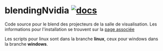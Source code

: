 # blendingNvidia [![docs](https://img.shields.io/badge/doc-ISCDdocs.github.io-brightgreen.svg)](https://iscddocs.github.io/docs/visu/blendingNvidia.html)
Code source pour le blend des projecteurs de la salle de visualisation. Les informations pour l'installation se trouvent sur la [page associée](https://iscddocs.github.io/docs/visu/blendingNvidia.html)

Les scripts pour linux sont dans la branche **linux**, ceux pour windows dans la branche **windows**.
